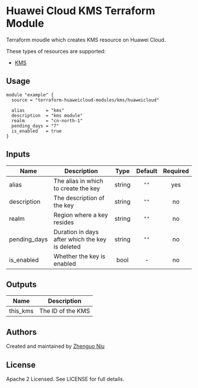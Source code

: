 # Huawei Cloud KMS Terraform Module

Terraform moudle which creates KMS resource on Huawei Cloud.

These types of resources are supported:

* [KMS](https://www.terraform.io/docs/providers/huaweicloud/r/kms_key_v1.html)

## Usage

```hcl
module "example" {
  source = "terraform-huaweicloud-modules/kms/huaweicloud"

  alias        = "kms"
  description  = "kms module"
  realm        = "cn-north-1"
  pending_days = "7"
  is_enabled   = true
}
```

## Inputs

| Name | Description | Type | Default | Required |
|------|-------------|:----:|:-----:|:-----:|
| alias  | The alias in which to create the key  | string  | `""`  | yes  |
| description  | The description of the key  | string  | `""`  | no  |
| realm  | Region where a key resides  | string  | `""`  | no  |
| pending_days  | Duration in days after which the key is deleted  | string  | `""`  | no  |
| is_enabled  | Whether the key is enabled  | bool  | -  | no  |


## Outputs

| Name | Description |
|------|-------------|
| this_kms | The ID of the KMS |

Authors
----
Created and maintained by [Zhenguo Niu](https://github.com/niuzhenguo)

License
----
Apache 2 Licensed. See LICENSE for full details.

